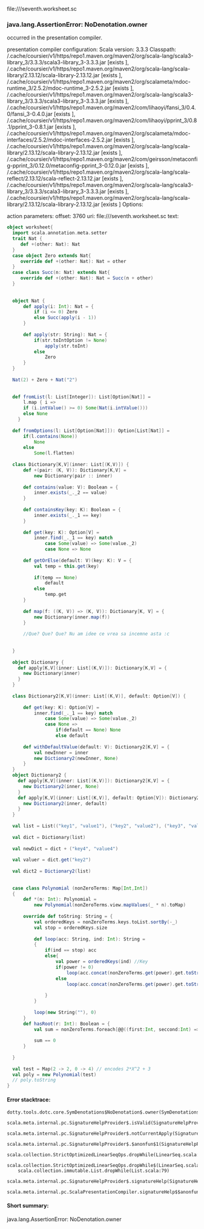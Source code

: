 file://<WORKSPACE>/seventh.worksheet.sc
### java.lang.AssertionError: NoDenotation.owner

occurred in the presentation compiler.

presentation compiler configuration:
Scala version: 3.3.3
Classpath:
<HOME>/.cache/coursier/v1/https/repo1.maven.org/maven2/org/scala-lang/scala3-library_3/3.3.3/scala3-library_3-3.3.3.jar [exists ], <HOME>/.cache/coursier/v1/https/repo1.maven.org/maven2/org/scala-lang/scala-library/2.13.12/scala-library-2.13.12.jar [exists ], <HOME>/.cache/coursier/v1/https/repo1.maven.org/maven2/org/scalameta/mdoc-runtime_3/2.5.2/mdoc-runtime_3-2.5.2.jar [exists ], <HOME>/.cache/coursier/v1/https/repo1.maven.org/maven2/org/scala-lang/scala3-library_3/3.3.3/scala3-library_3-3.3.3.jar [exists ], <HOME>/.cache/coursier/v1/https/repo1.maven.org/maven2/com/lihaoyi/fansi_3/0.4.0/fansi_3-0.4.0.jar [exists ], <HOME>/.cache/coursier/v1/https/repo1.maven.org/maven2/com/lihaoyi/pprint_3/0.8.1/pprint_3-0.8.1.jar [exists ], <HOME>/.cache/coursier/v1/https/repo1.maven.org/maven2/org/scalameta/mdoc-interfaces/2.5.2/mdoc-interfaces-2.5.2.jar [exists ], <HOME>/.cache/coursier/v1/https/repo1.maven.org/maven2/org/scala-lang/scala-library/2.13.12/scala-library-2.13.12.jar [exists ], <HOME>/.cache/coursier/v1/https/repo1.maven.org/maven2/com/geirsson/metaconfig-pprint_3/0.12.0/metaconfig-pprint_3-0.12.0.jar [exists ], <HOME>/.cache/coursier/v1/https/repo1.maven.org/maven2/org/scala-lang/scala-reflect/2.13.12/scala-reflect-2.13.12.jar [exists ], <HOME>/.cache/coursier/v1/https/repo1.maven.org/maven2/org/scala-lang/scala3-library_3/3.3.3/scala3-library_3-3.3.3.jar [exists ], <HOME>/.cache/coursier/v1/https/repo1.maven.org/maven2/org/scala-lang/scala-library/2.13.12/scala-library-2.13.12.jar [exists ]
Options:



action parameters:
offset: 3760
uri: file://<WORKSPACE>/seventh.worksheet.sc
text:
```scala
object worksheet{
  import scala.annotation.meta.setter
  trait Nat {
     def +(other: Nat): Nat
  }
  case object Zero extends Nat{
     override def +(other: Nat): Nat = other
  }
  case class Succ(n: Nat) extends Nat{
     override def +(other: Nat): Nat = Succ(n + other)
  }
  
  
  object Nat { 
      def apply(i: Int): Nat = {
          if (i <= 0) Zero
          else Succ(apply(i - 1))
      }
  
      def apply(str: String): Nat = {
          if(str.toIntOption != None)
              apply(str.toInt)
          else
              Zero
      }
  }
  
  Nat(2) + Zero + Nat("2")
  
  
  def fromList(l: List[Integer]): List[Option[Nat]] = 
      l.map { i =>
      if (i.intValue() >= 0) Some(Nat(i.intValue()))
      else None
    }
  
  def fromOptions(l: List[Option[Nat]]): Option[List[Nat]] = 
      if(l.contains(None)) 
          None
      else
          Some(l.flatten)
  
  class Dictionary[K,V](inner: List[(K,V)]) {
      def +(pair: (K, V)): Dictionary[K,V] = 
          new Dictionary(pair :: inner)
  
      def contains(value: V): Boolean = {
          inner.exists(_._2 == value)
      }
  
      def containsKey(key: K): Boolean = {
          inner.exists(_._1 == key)
      }
  
      def get(key: K): Option[V] = 
          inner.find(_._1 == key) match
              case Some(value) => Some(value._2)        
              case None => None
  
      def getOrElse(default: V)(key: K): V = {
          val temp = this.get(key)
  
          if(temp == None)
              default
          else 
              temp.get
      }
  
      def map(f: ((K, V)) => (K, V)): Dictionary[K, V] = {
          new Dictionary(inner.map(f))
      }
  
      //Que? Que? Que? Nu am idee ce vrea sa incemne asta :c
     
  
  }
  
  object Dictionary {
    def apply[K,V](inner: List[(K,V)]): Dictionary[K,V] = {
      new Dictionary(inner)
    }
  }
  
  class Dictionary2[K,V](inner: List[(K,V)], default: Option[V]) {
  
      def get(key: K): Option[V] = 
          inner.find(_._1 == key) match
              case Some(value) => Some(value._2)        
              case None =>
                  if(default == None) None
                  else default        
  
      def withDefaultValue(default: V): Dictionary2[K,V] = {
          val newInner = inner
          new Dictionary2(newInner, None)
      }
  }
  object Dictionary2 {
    def apply[K,V](inner: List[(K,V)]): Dictionary2[K,V] = {
      new Dictionary2(inner, None)
    }
    def apply[K,V](inner: List[(K,V)], default: Option[V]): Dictionary2[K,V] = {
      new Dictionary2(inner, default)
    }
  }
  
  val list = List(("key1", "value1"), ("key2", "value2"), ("key3", "value3"))
  
  val dict = Dictionary(list)
  
  val newDict = dict + ("key4", "value4")
  
  val valuer = dict.get("key2")
  
  val dict2 = Dictionary2(list)
  
  
  case class Polynomial (nonZeroTerms: Map[Int,Int]) 
  {
      def *(n: Int): Polynomial = 
          new Polynomial(nonZeroTerms.view.mapValues(_ * n).toMap)
          
      override def toString: String = {
          val orderedKeys = nonZeroTerms.keys.toList.sortBy(-_)
          val stop = orderedKeys.size
  
          def loop(acc: String, ind: Int): String = 
          {
              if(ind == stop) acc
              else{
                  val power = orderedKeys(ind) //Key
                  if(power != 0)
                      loop(acc.concat(nonZeroTerms.get(power).get.toString()).concat("*X^").concat(power.toString()).concat("+"), ind + 1)
                  else
                      loop(acc.concat(nonZeroTerms.get(power).get.toString()), ind + 1)
  
              } 
          }
          
          loop(new String(""), 0)
      }   
      def hasRoot(r: Int): Boolean = {
          val sum = nonZeroTerms.foreach[@@((first:Int, seccond:Int) => r^first * seccond) 
  
          sum == 0
      }
              
  }
          
  val test = Map(2 -> 2, 0 -> 4) // encodes 2*X^2 + 3
  val poly = new Polynomial(test)
  // poly.toString
}
```



#### Error stacktrace:

```
dotty.tools.dotc.core.SymDenotations$NoDenotation$.owner(SymDenotations.scala:2607)
	scala.meta.internal.pc.SignatureHelpProvider$.isValid(SignatureHelpProvider.scala:83)
	scala.meta.internal.pc.SignatureHelpProvider$.notCurrentApply(SignatureHelpProvider.scala:94)
	scala.meta.internal.pc.SignatureHelpProvider$.$anonfun$1(SignatureHelpProvider.scala:48)
	scala.collection.StrictOptimizedLinearSeqOps.dropWhile(LinearSeq.scala:280)
	scala.collection.StrictOptimizedLinearSeqOps.dropWhile$(LinearSeq.scala:278)
	scala.collection.immutable.List.dropWhile(List.scala:79)
	scala.meta.internal.pc.SignatureHelpProvider$.signatureHelp(SignatureHelpProvider.scala:48)
	scala.meta.internal.pc.ScalaPresentationCompiler.signatureHelp$$anonfun$1(ScalaPresentationCompiler.scala:414)
```
#### Short summary: 

java.lang.AssertionError: NoDenotation.owner